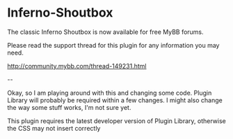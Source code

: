Inferno-Shoutbox
================

The classic Inferno Shoutbox is now available for free MyBB forums.

Please read the support thread for this plugin for any information you may need.

http://community.mybb.com/thread-149231.html

--

Okay, so I am playing around with this and changing some code. Plugin Library will probably be required within a few changes. I might also change the way some stuff works, I'm not sure yet.

This plugin requires the latest developer version of Plugin Library, otherwise the CSS may not insert correctly
